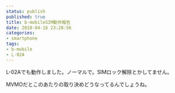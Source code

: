 ```yaml
---
status: publish
published: true
title: b-mobileSIM動作報告
date: 2010-04-16 23:28:56
categories:
- smartphone
tags:
- b-mobile
- L-02A
---
```

L-02Aでも動作しました。ノーマルで。SIMロック解除とかしてません。

MVMOだとこのあたりの取り決めどうなってるんでしょうね。
